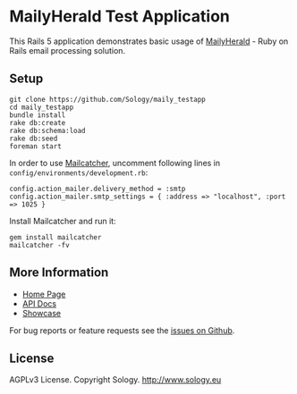 # MailyHerald Test Application

This Rails 5 application demonstrates basic usage of [MailyHerald](https://github.com/Sology/maily_herald) - Ruby on Rails email processing solution.

## Setup

```
git clone https://github.com/Sology/maily_testapp
cd maily_testapp
bundle install
rake db:create
rake db:schema:load
rake db:seed
foreman start
```

In order to use [Mailcatcher](https://mailcatcher.me/), uncomment following lines in `config/environments/development.rb`:

    config.action_mailer.delivery_method = :smtp
    config.action_mailer.smtp_settings = { :address => "localhost", :port => 1025 }

Install Mailcatcher and run it:

    gem install mailcatcher
    mailcatcher -fv

## More Information

* [Home Page](http://mailyherald.org)
* [API Docs](http://www.rubydoc.info/gems/maily_herald)
* [Showcase](http://showcase.sology.eu/maily_herald)

For bug reports or feature requests see the [issues on Github](https://github.com/Sology/maily_testapp/issues).  

## License

AGPLv3 License. Copyright Sology. http://www.sology.eu
